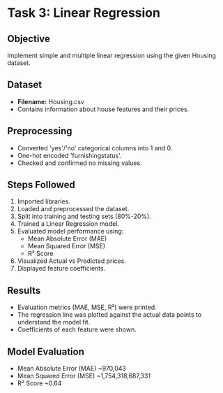 # Task 3: Linear Regression

## Objective
Implement simple and multiple linear regression using the given Housing dataset.

## Dataset
- **Filename:** Housing.csv
- Contains information about house features and their prices.

## Preprocessing
- Converted 'yes'/'no' categorical columns into 1 and 0.
- One-hot encoded 'furnishingstatus'.
- Checked and confirmed no missing values.

## Steps Followed
1. Imported libraries.
2. Loaded and preprocessed the dataset.
3. Split into training and testing sets (80%-20%).
4. Trained a Linear Regression model.
5. Evaluated model performance using:
   - Mean Absolute Error (MAE)
   - Mean Squared Error (MSE)
   - R² Score
6. Visualized Actual vs Predicted prices.
7. Displayed feature coefficients.

## Results
- Evaluation metrics (MAE, MSE, R²) were printed.
- The regression line was plotted against the actual data points to understand the model fit.
- Coefficients of each feature were shown.

## Model Evaluation
- Mean Absolute Error (MAE) ~970,043
- Mean Squared Error (MSE) ~1,754,318,687,331
- R² Score ~0.64

